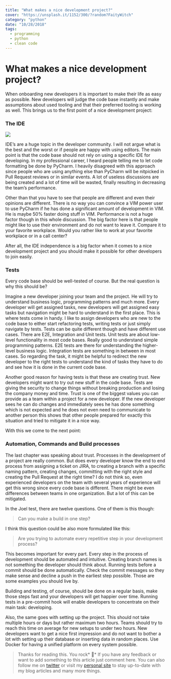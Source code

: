 ```yaml
---
title: "What makes a nice development project?"
cover: "https://unsplash.it/1152/300/?random?FaityWitch"
category: "python"
date: "10/28/2018"
tags:
  - programming
  - python
  - clean code
---
```


# What makes a nice development project?

When onboarding new developers it is important to make their life as easy as possible. New developers will judge the code base instantly and make assumptions about used tooling and that their preferred tooling is working as well. This brings us to the first point of a nice development project:

### The IDE

![](https://cdn-images-1.medium.com/max/4000/1*97_O7xEjBH3HGGMOfwPaSQ.png)

IDE’s are a huge topic in the developer community. I will not argue what is the best and the worst or if people are happy with using editors. The main point is that the code base should not rely on using a specific IDE for developing. In my professional career, I heard people telling me to let code formatting be done by PyCharm. I heavily disagreed with this approach since people who are using anything else than PyCharm will be nitpicked in Pull Request reviews or in similar events. A lot of useless discussions are being created and a lot of time will be wasted, finally resulting in decreasing the team’s performance.

Other than that you have to see that people are different and even their opinions are different. There is no way you can convince a VIM power user to use PyCharm if he has done a significant amount of development in VIM. He is maybe 50% faster doing stuff in VIM. Performance is not a huge factor though in this whole discussion. The big factor here is that people might like to use their environment and do not want to leave it. Compare it to your favorite workplace. Would you rather like to work at your favorite workplace or in a call center?

After all, the IDE independence is a big factor when it comes to a nice development project and you should make it possible for other developers to join easily.

### Tests

Every code base should be well-tested of course. But the real question is why this should be?

Imagine a new developer joining your team and the project. He will try to understand business logic, programming patterns and much more. Every developer will get assigned tasks, new developers will get assigned easy tasks but navigation might be hard to understand in the first place. This is where tests come in handy. I like to assign developers who are new to the code base to either start refactoring tests, writing tests or just simply navigate by tests. Tests can be quite different though and have different use cases. There are E2E, Integration and Unit tests. Unit tests are about low-level functionality in most code bases. Really good to understand simple programming patterns. E2E tests are there for understanding the higher-level business logic. Integration tests are something in between in most cases. So regarding the task, it might be helpful to redirect the new developer to the right tests to understand the kind of tasks they have to do and see how it is done in the current code base.

Another good reason for having tests is that these are creating trust. New developers might want to try out new stuff in the code base. Tests are giving the security to change things without breaking production and losing the company money and time. Trust is one of the biggest values you can provide as a team within a project for a new developer. If the new developer sees he can do changes and immediately sees he has done something which is not expected and he does not even need to communicate to another person this shows that other people prepared for exactly this situation and tried to mitigate it in a nice way.

With this we come to the next point:

### Automation, Commands and Build processes

The last chapter was speaking about trust. Processes in the development of a project are really common. But does every developer know the end to end process from assigning a ticket on JIRA, to creating a branch with a specific naming pattern, creating changes, committing with the right style and creating the Pull Request at the right time? I do not think so, even experienced developers on the team with several years of experience will get this wrong since every code base is different. There might be even differences between teams in one organization. But a lot of this can be mitigated.

In the Joel test, there are twelve questions. One of them is this though:
> Can you make a build in one step?

I think this question could be also more formulated like this:
> Are you trying to automate every repetitive step in your development process?

This becomes important for every part. Every step in the process of development should be automated and intuitive. Creating branch names is not something the developer should think about. Running tests before a commit should be done automatically. Check the commit messages so they make sense and decline a push in the earliest step possible. Those are some examples you should live by.

Building and testing, of course, should be done on a regular basis, make those steps fast and your developers will get happier over time. Running tests in a pre-commit hook will enable developers to concentrate on their main task: developing.

Also, the same goes with setting up the project. This should not take multiple hours or days but rather maximum two hours. Teams should try to reach this time on average for new setups to under two hours. New developers want to get a nice first impression and do not want to bother a lot with setting up their database or inserting data in random places. Use Docker for having a unified platform on every system possible.
> Thanks for reading this. You rock* 🤘*
> If you have any feedback or want to add something to this article just comment here. You can also follow me on [twitter](https://twitter.com/kevinpeters_) or visit my [personal site](https://www.kevinpeters.net/) to stay up-to-date with my blog articles and many more things.

